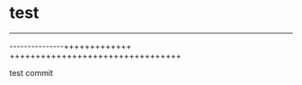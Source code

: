 # test

----------------------------------
---------------+++++++++++++
+++++++++++++++++++++++++++++++++



test commit 
